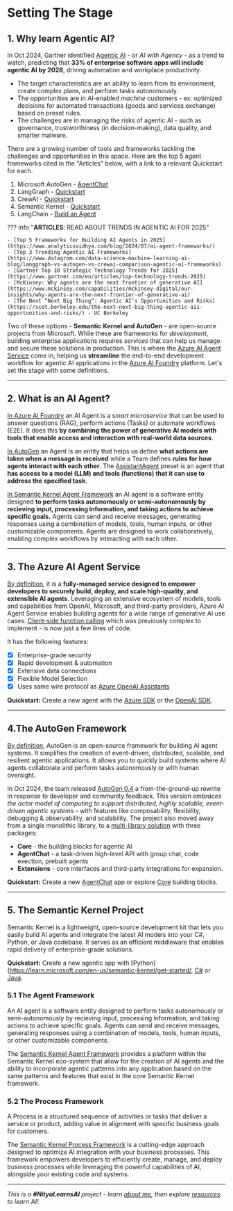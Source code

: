 # Setting The Stage

## 1. Why learn Agentic AI?

In Oct 2024, Gartner identified [Agentic AI](https://www.gartner.com/en/articles/intelligent-agent-in-ai) - or _AI with Agency_ - as a trend to watch, predicting that **33% of enterprise software apps will include agentic AI by 2028**, driving automation and workplace productivity. 

- The target characteristics are an ability to learn from its environment, create complex plans, and perform tasks autonomously.
- The opportunities are in AI-enabled _machine_ customers - ex: optimized decisions for automated transactions (goods and services exchange) based on preset rules.
- The challenges are in managing the risks of agentic AI - such as governance, trustworthiness (in decision-making), data quality, and smarter malware.

There are a growing number of tools and frameworks tackling the challenges and opportunities in this space. Here are the top 5 agent frameworks cited in the "Articles" below, with a link to a relevant Quickstart for each.

1. Microsoft AutoGen - [AgentChat](https://microsoft.github.io/autogen/0.4.0.dev11/user-guide/agentchat-user-guide/quickstart.html)
1. LangGraph - [Quickstart](https://langchain-ai.github.io/langgraph/tutorials/introduction/)
1. CrewAI - [Quickstart](https://docs.crewai.com/quickstart)
1. Semantic Kernel - [Quickstart](https://learn.microsoft.com/en-us/semantic-kernel/get-started/quick-start-guide?pivots=programming-language-python)
1. LangChain - [Build an Agent](https://python.langchain.com/docs/tutorials/agents/#installation)


??? info "**ARTICLES**: READ ABOUT TRENDS IN AGENTIC AI FOR 2025"

    - [Top 5 Frameworks for Building AI Agents in 2025](https://www.analyticsvidhya.com/blog/2024/07/ai-agent-frameworks/) 
    - [Top 3 Trending Agentic AI Frameworks](https://www.datagrom.com/data-science-machine-learning-ai-blog/langgraph-vs-autogen-vs-crewai-comparison-agentic-ai-frameworks)
    - [Gartner Top 10 Strategic Technology Trends for 2025](https://www.gartner.com/en/articles/top-technology-trends-2025)
    - [McKinsey: Why agents are the next frontier of generative AI](https://www.mckinsey.com/capabilities/mckinsey-digital/our-insights/why-agents-are-the-next-frontier-of-generative-ai)
    - [The Next “Next Big Thing”: Agentic AI’s Opportunities and Risks](https://scet.berkeley.edu/the-next-next-big-thing-agentic-ais-opportunities-and-risks/) - UC Berkeley

Two of these options - **Semantic Kernel and AutoGen** - are open-source projects from Microsoft. While these are frameworks for _development_, building enterprise applications requires _services_ that can help us manage and secure these solutions in production. This is where the [Azure AI Agent Service](https://learn.microsoft.com/en-us/azure/ai-services/agents/overview) come in, helping us **streamline** the end-to-end development workflow for agentic AI applications in the [Azure AI Foundry](https://ai.azure.com) platform. Let's set the stage with some definitions.


---

## 2. What is an AI Agent?

[In Azure AI Foundry](https://learn.microsoft.com/en-us/azure/ai-services/agents/overview#what-is-an-ai-agent) an AI Agent is a _smart microservice_ that can be used to answer questions (RAG), perform actions (Tasks) or automate workflows (E2E). It does this **by combining the power of generative AI models with tools that enable access and interaction with real-world data sources**.

[In AutoGen](https://microsoft.github.io/autogen/0.4.0.dev11/user-guide/agentchat-user-guide/quickstart.html) an Agent is an entity that helps us define **what actions are taken when a message is received** while a Team defines **rules for how agents interact with each other**. The [AssistantAgent](https://microsoft.github.io/autogen/0.4.0.dev11/reference/python/autogen_agentchat.agents.html#autogen_agentchat.agents.AssistantAgent) preset is an agent that **has access to a model (LLM) and tools (functions) that it can use to address the specified task**.

[In Semantic Kernel Agent Framework](https://learn.microsoft.com/en-us/semantic-kernel/frameworks/agent/?pivots=programming-language-csharp#what-is-an-ai-agent) an AI agent is a software entity designed **to perform tasks autonomously or semi-autonomously by recieving input, processing information, and taking actions to achieve specific goals.** Agents can send and receive messages, generating responses using a combination of models, tools, human inputs, or other customizable components. Agents are designed to work collaboratively, enabling complex workflows by interacting with each other. 

---

## 3. The Azure AI Agent Service

[By definition](https://learn.microsoft.com/en-us/azure/ai-services/agents/overview), it is a **fully-managed service designed to empower developers to securely build, deploy, and scale high-quality, and extensible AI agents**. Leveraging an extensive ecosystem of models, tools and capabilities from OpenAI, Microsoft, and third-party providers, Azure AI Agent Service enables building agents for a wide range of generative AI use cases. [Client-side function calling](https://learn.microsoft.com/en-us/azure/ai-services/openai/how-to/function-calling) which was previously complex to implement - is now just a few lines of code.


It has the following features:

- [x] Enterprise-grade security
- [x] Rapid development & automation
- [x] Extensive data connections
- [x] Flexible Model Selection
- [x] Uses same wire protocol as [Azure OpenAI Assistants](https://learn.microsoft.com/en-us/azure/ai-services/openai/how-to/assistant)

**Quickstart:** Create a new agent with the [Azure SDK](https://learn.microsoft.com/en-us/azure/ai-services/agents/quickstart?pivots=programming-language-python-azure) or the [OpenAI SDK](https://learn.microsoft.com/en-us/azure/ai-services/agents/quickstart?pivots=programming-language-python-openai).


---

## 4.The AutoGen Framework

[By definition](https://github.com/microsoft/autogen), AutoGen is an open-source framework for building AI agent systems. It simplifies the creation of event-driven, distributed, scalable, and resilient agentic applications. It allows you to quickly build systems where AI agents collaborate and perform tasks autonomously or with human oversight.

In Oct 2024, the team released [AutoGen 0.4](https://microsoft.github.io/autogen/dev) a from-the-ground-up rewrite in response to developer and community feedback. This version _embraces the actor model of computing to support distributed, highly scalable, event-driven agentic systems_ - with features like composability, flexibility, debugging & observability, and scalability. The project also moved away from a single monolithic library, to a [multi-library solution](https://microsoft.github.io/autogen/0.2/blog/) with three packages:

- **Core** - the building blocks for agentic AI
- **AgentChat** - a task-driven high-level API with group chat, code exection, prebuilt agents
- **Extensions** - core interfaces and third-party integrations for expansion.

**Quickstart:** Create a new [AgentChat](https://microsoft.github.io/autogen/0.4.0.dev11/user-guide/agentchat-user-guide/quickstart.html) app or explore [Core](https://microsoft.github.io/autogen/0.4.0.dev11/user-guide/core-user-guide/quickstart.html) building blocks.

---

## 5. The Semantic Kernel Project

Semantic Kernel is a lightweight, open-source development kit that lets you easily build AI agents and integrate the latest AI models into your C#, Python, or Java codebase. It serves as an efficient middleware that enables rapid delivery of enterprise-grade solutions.

**Quickstart:** Create a new agentic app with [Python](https://learn.microsoft.com/en-us/semantic-kernel/get-started/, [C#](https://learn.microsoft.com/en-us/semantic-kernel/get-started/quick-start-guide?pivots=programming-language-csharp) or [Java](https://learn.microsoft.com/en-us/semantic-kernel/get-started/quick-start-guide?pivots=programming-language-java).


### 5.1 The Agent Framework

An AI agent is a software entity designed to perform tasks autonomously or semi-autonomously by recieving input, processing information, and taking actions to achieve specific goals. Agents can send and receive messages, generating responses using a combination of models, tools, human inputs, or other customizable components.

The [Semantic Kernel Agent Framework](https://learn.microsoft.com/en-us/semantic-kernel/frameworks/agent/?pivots=programming-language-csharp) provides a platform within the Semantic Kernel eco-system that allow for the creation of AI agents and the ability to incorporate agentic patterns into any application based on the same patterns and features that exist in the core Semantic Kernel framework.


### 5.2 The Process Framework
A Process is a structured sequence of activities or tasks that deliver a service or product, adding value in alignment with specific business goals for customers.

The [Semantic Kernel Process Framework](https://learn.microsoft.com/en-us/semantic-kernel/frameworks/process/process-framework) is a cutting-edge approach designed to optimize AI integration with your business processes. This framework empowers developers to efficiently create, manage, and deploy business processes while leveraging the powerful capabilities of AI, alongside your existing code and systems.

---

_This is a **#NityaLearnsAI** project - learn [about me](./About-Me/), then explore [resources](./Resources/) to learn AI!_